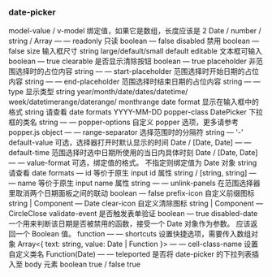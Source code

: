 ### date-picker

model-value     / v-model 绑定值，如果它是数组，长度应该是 2 Date / number / string / Array — —
readonly        只读 boolean — false
disabled        禁用 boolean — false
size            输入框尺寸 string large/default/small default
editable        文本框可输入 boolean — true
clearable       是否显示清除按钮 boolean — true
placeholder     非范围选择时的占位内容 string — —
start-placeholder 范围选择时开始日期的占位内容 string — —
end-placeholder 范围选择时结束日期的占位内容 string — —
type            显示类型 string year/month/date/dates/datetime/ week/datetimerange/daterange/ monthrange date
format          显示在输入框中的格式 string 请查看 date formats YYYY-MM-DD
popper-class    DatePicker 下拉框的类名 string — —
popper-options  自定义 popper 选项，更多请参考 popper.js object — —
range-separator 选择范围时的分隔符 string — '-'
default-value   可选，选择器打开时默认显示的时间 Date / [Date, Date] — —
default-time    范围选择时选中日期所使用的当日内具体时刻 Date / [Date, Date] — —
value-format    可选，绑定值的格式。 不指定则绑定值为 Date 对象 string 请查看 date formats —
id              等价于原生 input id 属性 string / [string, string] — —
name            等价于原生 input name 属性 string — —
unlink-panels   在范围选择器里取消两个日期面板之间的联动 boolean — false
prefix-icon     自定义前缀图标 string | Component — Date
clear-icon      自定义清除图标 string | Component — CircleClose
validate-event  是否触发表单验证 boolean — true
disabled-date   一个用来判断该日期是否被禁用的函数，接受一个 Date 对象作为参数。 应该返回一个 Boolean 值。 function — —
shortcuts       设置快捷选项，需要传入数组对象 Array<{ text: string, value: Date | Function }> — —
cell-class-name 设置自定义类名 Function(Date) — —
teleported      是否将 date-picker 的下拉列表插入至 body 元素 boolean true / false true
